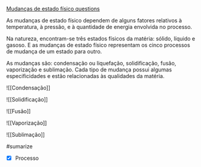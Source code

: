 [Mudanças de estado físico questions](Mudan%C3%A7as%20de%20estado%20f%C3%ADsico%20questions.md)

As mudanças de estado físico dependem de alguns fatores relativos à temperatura, à pressão, e à quantidade de energia envolvida no processo.

Na natureza, encontram-se três estados físicos da matéria: sólido, líquido e gasoso. E as mudanças de estado físico representam os cinco processos de mudança de um estado para outro.

As mudanças são: condensação ou liquefação, solidificação, fusão, vaporização e sublimação. Cada tipo de mudança possui algumas especificidades e estão relacionadas às qualidades da matéria.

![[Condensação]]

![[Solidificação]]

![[Fusão]]

![[Vaporização]]

![[Sublimação]]

#sumarize 
- [x] Processo